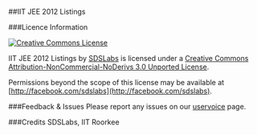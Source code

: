 ##IIT JEE 2012 Listings 

###Licence Information

[![Creative Commons
License](http://i.creativecommons.org/l/by-nc-nd/3.0/88x31.png)](http://creativecommons.org/licenses/by-nc-nd/3.0/)

IIT JEE 2012 Listings by [SDSLabs](http://jee.sdslabs.co/) is licensed under a
[Creative Commons Attribution-NonCommercial-NoDerivs 3.0 Unported
License](http://creativecommons.org/licenses/by-nc-nd/3.0/).

Permissions beyond the scope of this license may be available at
[http://facebook.com/sdslabs](http://facebook.com/sdslabs). 

###Feedback &amp; Issues 
Please report any issues on our [uservoice](https://sdslabsco.uservoice.com) page. 

###Credits SDSLabs, IIT
Roorkee

